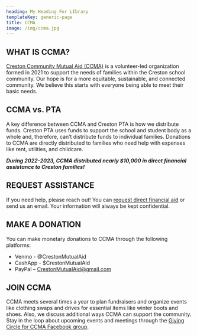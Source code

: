 ```yaml
---
heading: My Heading For LIbrary
templateKey: generic-page
title: CCMA
image: /img/ccma.jpg
---
```


## WHAT IS CCMA?

[Creston Community Mutual Aid (CCMA)](https://m7scym5f.r.us-east-1.awstrack.me/L0/https:%2F%2Fwww.crestoncommunitymutualaid.com%2F/1/0100018a9ac4233a-97da9d82-3230-4c58-b441-ec1b4f61264d-000000/I7SQiw8hLZiymjw3-2qhtB_9xG0=339) is a volunteer-led organization formed in 2021 to support the needs of families within the Creston school community. Our hope is for a more equitable, sustainable, and connected community. We believe this starts with everyone being able to meet their basic needs.

## CCMA vs. PTA

A key difference between CCMA and Creston PTA is how we distribute funds. Creston PTA uses funds to support the school and student body as a whole and, therefore, can’t distribute funds to individual families. Donations to CCMA are directly distributed to families who need help with expenses like rent, utilities, and childcare.

**_During 2022-2023, CCMA distributed nearly $10,000 in direct financial assistance to Creston families!_**

## REQUEST ASSISTANCE

If you need help, please reach out! You can [request direct financial aid](https://m7scym5f.r.us-east-1.awstrack.me/L0/https:%2F%2Fdocs.google.com%2Fforms%2Fd%2Fe%2F1FAIpQLSdWDSDuXTB3ln-X_B40FUNxxqfGrWG-SwTjymP9e4SPaVtCAA%2Fviewform%3Ffbclid=IwAR0qXOqb8xa8Knkm7cMgiMK9HzGAIYRmxsHx5Oubnlpg1ceQcEbLM9T83AE/1/0100018a9ac4233a-97da9d82-3230-4c58-b441-ec1b4f61264d-000000/uGegcxnD6iH5NgtnRF-mdXchmBQ=339) or send us an email. Your information will always be kept confidential.

## MAKE A DONATION

You can make monetary donations to CCMA through the following platforms:

- Venmo - @CrestonMutualAid
- CashApp - $CrestonMutualAid
- PayPal – [CrestonMutualAid@gmail.com](mailto:CrestonMutualAid@gmail.com)

## JOIN CCMA

CCMA meets several times a year to plan fundraisers and organize events like clothing swaps and drives for essential items like winter boots and shoes. Also, we discuss additional ways CCMA can support the community. Stay in the loop about upcoming events and meetings through the [Giving Circle for CCMA Facebook group](https://m7scym5f.r.us-east-1.awstrack.me/L0/https:%2F%2Fwww.facebook.com%2Fgroups%2F3913060025416670%2F/1/0100018a9ac4233a-97da9d82-3230-4c58-b441-ec1b4f61264d-000000/qwTQlZpEZy_PVx9TEE_FlmeI06w=339).
